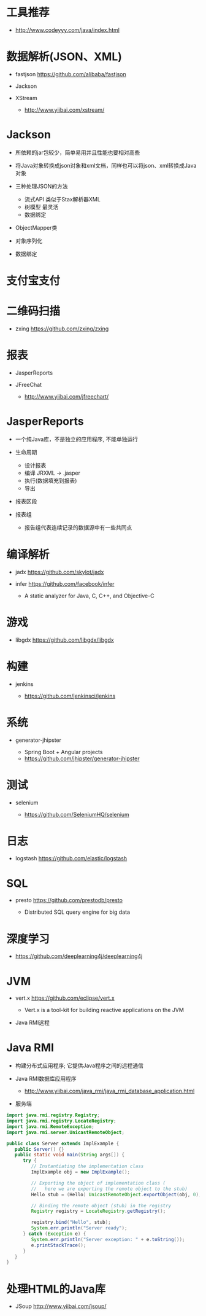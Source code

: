 # 工具推荐

- <http://www.codeyyy.com/java/index.html>

# 数据解析(JSON、XML)

- fastjson <https://github.com/alibaba/fastjson>
- Jackson
- XStream

  - <http://www.yiibai.com/xstream/>

# Jackson

- 所依赖的jar包较少，简单易用并且性能也要相对高些
- 将Java对象转换成json对象和xml文档，同样也可以将json、xml转换成Java对象
- 三种处理JSON的方法

  - 流式API 类似于Stax解析器XML
  - 树模型 最灵活
  - 数据绑定

- ObjectMapper类

- 对象序列化

- 数据绑定

# 支付宝支付

# 二维码扫描

- zxing <https://github.com/zxing/zxing>

# 报表

- JasperReports
- JFreeChat

  - <http://www.yiibai.com/jfreechart/>

# JasperReports

- 一个纯Java库，不是独立的应用程序, 不能单独运行
- 生命周期

  - 设计报表
  - 编译 JRXML -> .jasper
  - 执行(数据填充到报表)
  - 导出

- 报表区段

- 报表组

  - 报告组代表连续记录的数据源中有一些共同点

# 编译解析

- jadx <https://github.com/skylot/jadx>

- infer <https://github.com/facebook/infer>

  - A static analyzer for Java, C, C++, and Objective-C

# 游戏

- libgdx <https://github.com/libgdx/libgdx>

# 构建

- jenkins

  - <https://github.com/jenkinsci/jenkins>

# 系统

- generator-jhipster

  - Spring Boot + Angular projects
  - <https://github.com/jhipster/generator-jhipster>

# 测试

- selenium

  - <https://github.com/SeleniumHQ/selenium>

# 日志

- logstash <https://github.com/elastic/logstash>

# SQL

- presto <https://github.com/prestodb/presto>

  - Distributed SQL query engine for big data

# 深度学习

- <https://github.com/deeplearning4j/deeplearning4j>

# JVM

- vert.x <https://github.com/eclipse/vert.x>

  - Vert.x is a tool-kit for building reactive applications on the JVM

- Java RMI远程

# Java RMI

- 构建分布式应用程序; 它提供Java程序之间的远程通信
- Java RMI数据库应用程序

  - <http://www.yiibai.com/java_rmi/java_rmi_database_application.html>

- 服务端

```java
import java.rmi.registry.Registry;
import java.rmi.registry.LocateRegistry;
import java.rmi.RemoteException;
import java.rmi.server.UnicastRemoteObject;

public class Server extends ImplExample {
   public Server() {}
   public static void main(String args[]) {
      try {
         // Instantiating the implementation class
         ImplExample obj = new ImplExample();

         // Exporting the object of implementation class (
         //   here we are exporting the remote object to the stub)
         Hello stub = (Hello) UnicastRemoteObject.exportObject(obj, 0);  

         // Binding the remote object (stub) in the registry
         Registry registry = LocateRegistry.getRegistry();

         registry.bind("Hello", stub);  
         System.err.println("Server ready");
      } catch (Exception e) {
         System.err.println("Server exception: " + e.toString());
         e.printStackTrace();
      }
   }
}
```

# 处理HTML的Java库

- JSoup <http://www.yiibai.com/jsoup/>

